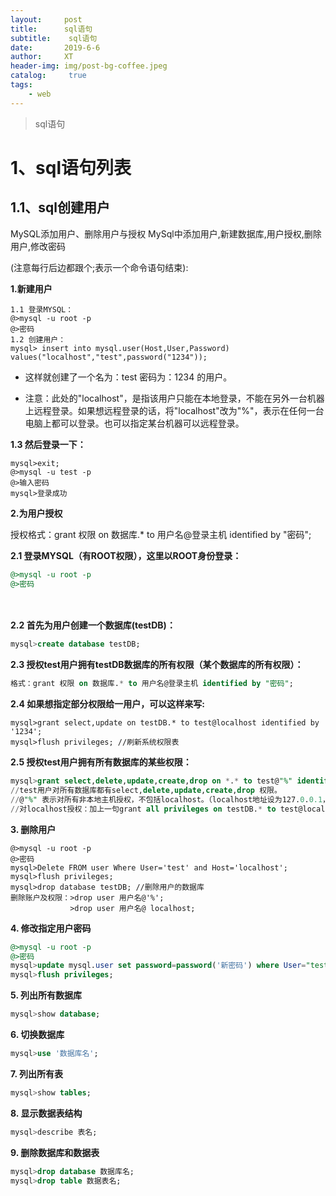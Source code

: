 ```yaml
---
layout:     post
title:      sql语句
subtitle:    sql语句
date:       2019-6-6
author:     XT
header-img: img/post-bg-coffee.jpeg
catalog: 	 true
tags:
    - web
---
```



> sql语句

# 1、sql语句列表

## 1.1、sql创建用户

MySQL添加用户、删除用户与授权
MySql中添加用户,新建数据库,用户授权,删除用户,修改密码

(注意每行后边都跟个;表示一个命令语句结束):

**1.新建用户**

```mysql
1.1 登录MYSQL：
@>mysql -u root -p
@>密码
1.2 创建用户：
mysql> insert into mysql.user(Host,User,Password) values("localhost","test",password("1234"));
```

*  这样就创建了一个名为：test 密码为：1234 的用户。

* 注意：此处的"localhost"，是指该用户只能在本地登录，不能在另外一台机器上远程登录。如果想远程登录的话，将"localhost"改为"%"，表示在任何一台电脑上都可以登录。也可以指定某台机器可以远程登录。

**1.3 然后登录一下：**

```mysql
mysql>exit;
@>mysql -u test -p
@>输入密码
mysql>登录成功
```

**2.为用户授权**

授权格式：grant 权限 on 数据库.* to 用户名@登录主机 identified by "密码";　

**2.1 登录MYSQL（有ROOT权限），这里以ROOT身份登录：**

```sql
@>mysql -u root -p
@>密码
```

　　

**2.2 首先为用户创建一个数据库(testDB)：**

```sql
mysql>create database testDB;
```



**2.3 授权test用户拥有testDB数据库的所有权限（某个数据库的所有权限）：**

```sql
格式：grant 权限 on 数据库.* to 用户名@登录主机 identified by "密码";　
```



**2.4 如果想指定部分权限给一用户，可以这样来写:**

```mysql
mysql>grant select,update on testDB.* to test@localhost identified by '1234';
mysql>flush privileges; //刷新系统权限表
```



**2.5 授权test用户拥有所有数据库的某些权限：** 　 

```sql
mysql>grant select,delete,update,create,drop on *.* to test@"%" identified by "1234";
//test用户对所有数据库都有select,delete,update,create,drop 权限。
//@"%" 表示对所有非本地主机授权，不包括localhost。（localhost地址设为127.0.0.1，如果设为真实的本地地址，不知道是否可以，没有验证。）
//对localhost授权：加上一句grant all privileges on testDB.* to test@localhost identified by '1234';即可。
```



**3. 删除用户**

 ```
@>mysql -u root -p
@>密码
mysql>Delete FROM user Where User='test' and Host='localhost';
mysql>flush privileges;
mysql>drop database testDB; //删除用户的数据库
删除账户及权限：>drop user 用户名@'%';
　　　　　　　　>drop user 用户名@ localhost; 
 ```



**4. 修改指定用户密码**

  ```sql
@>mysql -u root -p
@>密码
mysql>update mysql.user set password=password('新密码') where User="test" and Host="localhost";
mysql>flush privileges;
  ```



**5. 列出所有数据库**

```sql
mysql>show database;
```



**6. 切换数据库**

```sql
mysql>use '数据库名';
```



**7. 列出所有表**

```sql
mysql>show tables;
```



**8. 显示数据表结构**

```sql
mysql>describe 表名;
```



**9. 删除数据库和数据表**

```sql
mysql>drop database 数据库名;
mysql>drop table 数据表名;
```



 
